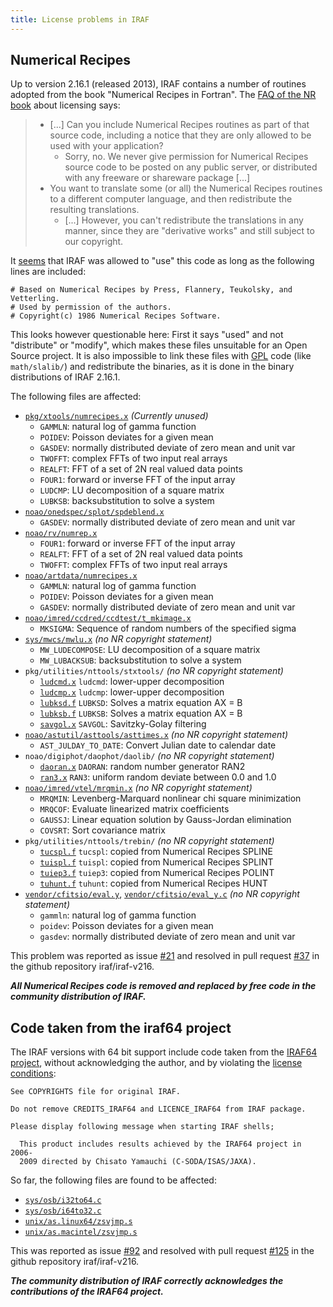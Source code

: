 ```yaml
---
title: License problems in IRAF
---
```



## Numerical Recipes

Up to version 2.16.1 (released 2013), IRAF contains a number of routines adopted from the book "Numerical Recipes in Fortran". The [FAQ of the NR book](http://www.nr.com/licenses/redistribute.html) about licensing says:
>*  [...] Can you include Numerical Recipes routines as part of that source code, including a notice that they are only allowed to be used with your application?
>      -  Sorry, no. We never give permission for Numerical Recipes source code to be posted on any public server, or distributed with any freeware or shareware package [...]
>* You want to translate some (or all) the Numerical Recipes routines to a different computer language, and then redistribute the resulting translations.
>     -  [...] However, you can't redistribute the translations in any manner, since they are "derivative works" and still subject to our copyright.

It [seems](http://iraf.net/forum/viewtopic.php?forum=4&showtopic=1468264) that IRAF was allowed to "use" this code as long as the following lines are included:
```
# Based on Numerical Recipes by Press, Flannery, Teukolsky, and Vetterling.
# Used by permission of the authors.
# Copyright(c) 1986 Numerical Recipes Software.
```

This looks however questionable here: First it says "used" and not "distribute" or "modify", which makes these files unsuitable for an Open Source project. It is also impossible to link these files with [GPL](https://www.gnu.org/licenses/old-licenses/gpl-2.0.html) code (like `math/slalib/`) and redistribute the binaries, as it is done in the binary distributions of IRAF 2.16.1.

The following files are affected:

* [`pkg/xtools/numrecipes.x`](https://github.com/iraf-community/iraf/blob/9590f45760a4791f3305407fb51c87f1282b32be/pkg/xtools/numrecipes.x) _(Currently unused)_
  - `GAMMLN`: natural log of gamma function
  - `POIDEV`: Poisson deviates for a given mean
  - `GASDEV`:  normally distributed deviate of zero mean and unit var
  - `TWOFFT`: complex FFTs of two input real arrays
  - `REALFT`: FFT of a set of 2N real valued data points
  - `FOUR1`: forward or inverse FFT of the input array
  - `LUDCMP`: LU decomposition of a square matrix
  - `LUBKSB`: backsubstitution to solve a system
* [`noao/onedspec/splot/spdeblend.x`](https://github.com/iraf-community/iraf/blob/9590f45760a4791f3305407fb51c87f1282b32be/noao/onedspec/splot/spdeblend.x)
  - `GASDEV`:  normally distributed deviate of zero mean and unit var
* [`noao/rv/numrep.x`](https://github.com/iraf-community/iraf/blob/9590f45760a4791f3305407fb51c87f1282b32be/noao/rv/numrep.x)
  - `FOUR1`: forward or inverse FFT of the input array
  - `REALFT`: FFT of a set of 2N real valued data points
  - `TWOFFT`: complex FFTs of two input real arrays
* [`noao/artdata/numrecipes.x`](https://github.com/iraf-community/iraf/blob/9590f45760a4791f3305407fb51c87f1282b32be/noao/artdata/numrecipes.x)
  - `GAMMLN`: natural log of gamma function
  - `POIDEV`: Poisson deviates for a given mean
  - `GASDEV`:  normally distributed deviate of zero mean and unit var
* [`noao/imred/ccdred/ccdtest/t_mkimage.x`](https://github.com/iraf-community/iraf/blob/9590f45760a4791f3305407fb51c87f1282b32be/noao/imred/ccdred/ccdtest/t_mkimage.x#L174-L204)
   - `MKSIGMA`: Sequence of random numbers of the specified sigma
* [`sys/mwcs/mwlu.x`](https://github.com/iraf-community/iraf/blob/9590f45760a4791f3305407fb51c87f1282b32be/sys/mwcs/mwlu.x) _(no NR copyright statement)_
  - `MW_LUDECOMPOSE`: LU decomposition of a square matrix
  - `MW_LUBACKSUB`: backsubstitution to solve a system
* `pkg/utilities/nttools/stxtools/` _(no NR copyright statement)_
  - [`ludcmd.x`](https://github.com/iraf-community/iraf/blob/9590f45760a4791f3305407fb51c87f1282b32be/pkg/utilities/nttools/stxtools/ludcmd.x) `ludcmd`: lower-upper decomposition
  - [`ludcmp.x`](https://github.com/iraf-community/iraf/blob/9590f45760a4791f3305407fb51c87f1282b32be/pkg/utilities/nttools/stxtools/ludcmp.x) `ludcmp`: lower-upper decomposition
  - [`lubksd.f`](https://github.com/iraf-community/iraf/blob/9590f45760a4791f3305407fb51c87f1282b32be/pkg/utilities/nttools/stxtools/lubksd.f) `LUBKSD`: Solves a matrix equation AX = B
  - [`lubksb.f`](https://github.com/iraf-community/iraf/blob/9590f45760a4791f3305407fb51c87f1282b32be/pkg/utilities/nttools/stxtools/lubksb.f) `LUBKSB`: Solves a matrix equation AX = B
  - [`savgol.x`](https://github.com/iraf-community/iraf/blob/9590f45760a4791f3305407fb51c87f1282b32be/pkg/utilities/nttools/stxtools/savgol.x) `SAVGOL`:   Savitzky-Golay filtering
* [`noao/astutil/asttools/asttimes.x`](https://github.com/iraf-community/iraf/blob/9590f45760a4791f3305407fb51c87f1282b32be/noao/astutil/asttools/asttimes.x) _(no NR copyright statement)_
  - `AST_JULDAY_TO_DATE`: Convert Julian date to calendar date
* `noao/digiphot/daophot/daolib/` _(no NR copyright statement)_
  - [`daoran.x`](https://github.com/iraf-community/iraf/blob/9590f45760a4791f3305407fb51c87f1282b32be/noao/digiphot/daophot/daolib/daoran.x) `DAORAN`: random number generator RAN2
  - [`ran3.x`](https://github.com/iraf-community/iraf/blob/9590f45760a4791f3305407fb51c87f1282b32be/noao/digiphot/daophot/daolib/ran3.x) `RAN3`: uniform random deviate between 0.0 and 1.0
* [`noao/imred/vtel/mrqmin.x`](https://github.com/iraf-community/iraf/blob/9590f45760a4791f3305407fb51c87f1282b32be/noao/imred/vtel/mrqmin.x) _(no NR copyright statement)_
  - `MRQMIN`: Levenberg-Marquard nonlinear chi square minimization
  - `MRQCOF`: Evaluate linearized matrix coefficients
  - `GAUSSJ`: Linear equation solution by Gauss-Jordan elimination
  - `COVSRT`: Sort covariance matrix
* `pkg/utilities/nttools/trebin/` _(no NR copyright statement)_
  - [`tucspl.f`](https://github.com/iraf-community/iraf/blob/9590f45760a4791f3305407fb51c87f1282b32be/pkg/utilities/nttools/trebin/tucspl.f) `tucspl`: copied from Numerical Recipes SPLINE
  - [`tuispl.f`](https://github.com/iraf-community/iraf/blob/9590f45760a4791f3305407fb51c87f1282b32be/pkg/utilities/nttools/trebin/tuispl.f) `tuispl`: copied from Numerical Recipes SPLINT
  - [`tuiep3.f`](https://github.com/iraf-community/iraf/blob/9590f45760a4791f3305407fb51c87f1282b32be/pkg/utilities/nttools/trebin/tuiep3.f) `tuiep3`: copied from Numerical Recipes POLINT
  - [`tuhunt.f`](https://github.com/iraf-community/iraf/blob/9590f45760a4791f3305407fb51c87f1282b32be/pkg/utilities/nttools/trebin/tuhunt.f) `tuhunt`: copied from Numerical Recipes HUNT
 * [`vendor/cfitsio/eval.y`](https://github.com/iraf-community/iraf/blob/9590f45760a4791f3305407fb51c87f1282b32be/vendor/cfitsio/eval.y), [`vendor/cfitsio/eval_y.c`](https://github.com/iraf-community/iraf/blob/9590f45760a4791f3305407fb51c87f1282b32be/vendor/cfitsio/eval_y.c) _(no NR copyright statement)_
   - `gammln`: natural log of gamma function
   - `poidev`: Poisson deviates for a given mean
   - `gasdev`:  normally distributed deviate of zero mean and unit var

This problem was reported as issue [#21](https://iraf-community.github.io/iraf-v216/issues/21) and resolved in pull request [#37](https://iraf-community.github.io/iraf-v216/issues/37) in the github repository iraf/iraf-v216.

_**All Numerical Recipes code is removed and replaced by free code in the community distribution of IRAF.**_

## Code taken from the iraf64 project

The IRAF versions with 64 bit support include code taken from the [IRAF64 project](https://www.ir.isas.jaxa.jp/~cyamauch/iraf64/index.html), without acknowledging the author, and by violating the [license conditions](https://sourceforge.net/p/iraf64/code/HEAD/tree/trunk/src/LICENCE_IRAF64):
```
See COPYRIGHTS file for original IRAF.

Do not remove CREDITS_IRAF64 and LICENCE_IRAF64 from IRAF package.

Please display following message when starting IRAF shells;

  This product includes results achieved by the IRAF64 project in 2006-
  2009 directed by Chisato Yamauchi (C-SODA/ISAS/JAXA).
```
So far, the following files are found to be affected:

* [`sys/osb/i32to64.c`](https://github.com/iraf-community/iraf/blob/9590f45760a4791f3305407fb51c87f1282b32be/sys/osb/i32to64.c)
* [`sys/osb/i64to32.c`](https://github.com/iraf-community/iraf/blob/9590f45760a4791f3305407fb51c87f1282b32be/sys/osb/i64to32.c)
* [`unix/as.linux64/zsvjmp.s`](https://github.com/iraf-community/iraf/blob/9590f45760a4791f3305407fb51c87f1282b32be/unix/as.linux64/zsvjmp.s)
* [`unix/as.macintel/zsvjmp.s`](https://github.com/iraf-community/iraf/blob/9590f45760a4791f3305407fb51c87f1282b32be/unix/as.macintel/zsvjmp.s)

This was reported as issue
[#92](https://iraf-community.github.io/iraf-v216/issues/92) and
resolved with pull request
[#125](https://iraf-community.github.io/iraf-v216/issues/125) in the
github repository iraf/iraf-v216.

_**The community distribution of IRAF correctly acknowledges the contributions of the IRAF64 project.**_
